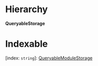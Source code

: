

# Hierarchy

**QueryableStorage**

# Indexable

\[index: `string`\]:&nbsp;[QueryableModuleStorage](_promise_types_.queryablemodulestorage.md)
